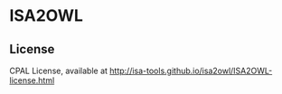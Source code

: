 # ISA2OWL

## License

CPAL License, available at <http://isa-tools.github.io/isa2owl/ISA2OWL-license.html>

